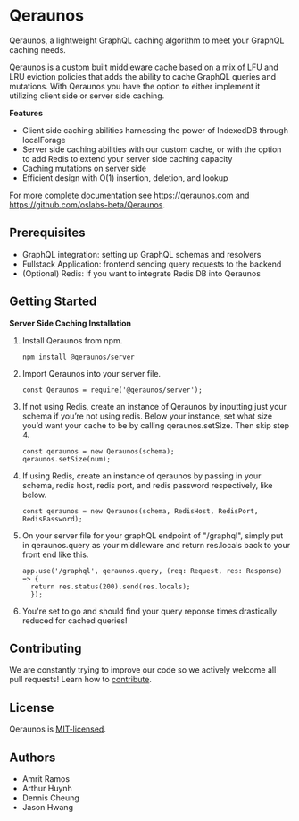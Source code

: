 # Qeraunos

Qeraunos, a lightweight GraphQL caching algorithm to meet your GraphQL caching needs.

Qeraunos is a custom built middleware cache based on a mix of LFU and LRU eviction policies that adds the ability to cache GraphQL queries and mutations. With Qeraunos you have the option to either implement it utilizing client side or server side caching.

**Features**

- Client side caching abilities harnessing the power of IndexedDB through localForage
- Server side caching abilities with our custom cache, or with the option to add Redis to extend your server side caching capacity
- Caching mutations on server side
- Efficient design with O(1) insertion, deletion, and lookup

For more complete documentation see https://qeraunos.com and https://github.com/oslabs-beta/Qeraunos.

## Prerequisites

- GraphQL integration: setting up GraphQL schemas and resolvers
- Fullstack Application: frontend sending query requests to the backend
- (Optional) Redis: If you want to integrate Redis DB into Qeraunos

## Getting Started

**Server Side Caching Installation**

1. Install Qeraunos from npm.
   ```
   npm install @qeraunos/server
   ```
2. Import Qeraunos into your server file.
   ```
   const Qeraunos = require('@qeraunos/server');
   ```
3. If not using Redis, create an instance of Qeraunos by inputting just your schema if you’re not using redis. Below your instance, set what size you’d want your cache to be by calling qeraunos.setSize. Then skip step 4.

   ```
   const qeraunos = new Qeraunos(schema);
   qeraunos.setSize(num);
   ```

4. If using Redis, create an instance of qeraunos by passing in your schema, redis host, redis port, and redis password respectively, like below.

   ```
   const qeraunos = new Qeraunos(schema, RedisHost, RedisPort, RedisPassword);
   ```

5. On your server file for your graphQL endpoint of "/graphql", simply put in qeraunos.query as your middleware and return res.locals back to your front end like this.

   ```
   app.use('/graphql', qeraunos.query, (req: Request, res: Response) => {
     return res.status(200).send(res.locals);
     });
   ```

6. You're set to go and should find your query reponse times drastically reduced for cached queries!

## Contributing

We are constantly trying to improve our code so we actively welcome all pull requests! Learn how to [contribute](https://github.com/oslabs-beta/Qeraunos).

## License

Qeraunos is [MIT-licensed](https://github.com/oslabs-beta/Qeraunos/blob/dev/LICENSE).

## Authors

- Amrit Ramos
- Arthur Huynh
- Dennis Cheung
- Jason Hwang
